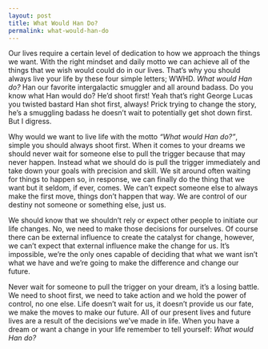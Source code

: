 ```yaml
---
layout: post
title: What Would Han Do?
permalink: what-would-han-do
---
```




Our lives require a certain level of dedication to how we approach the things we want. With the right mindset and daily motto we can achieve all of the things that we wish would could do in our lives. That’s why you should always live your life by these four simple letters; WWHD. *What would Han do?* Han our favorite intergalactic smuggler and all around badass. Do you know what Han would do? He’d shoot first! Yeah that’s right George Lucas you twisted bastard Han shot first, always! Prick trying to change the story, he’s a smuggling badass he doesn’t wait to potentially get shot down first. But I digress.

Why would we want to live life with the motto *“What would Han do?”*, simple you should always shoot first. When it comes to your dreams we should never wait for someone else to pull the trigger because that may never happen. Instead what we should do is pull the trigger immediately and take down your goals with precision and skill. We sit around often waiting for things to happen so, in response, we can finally do the thing that we want but it seldom, if ever, comes. We can’t expect someone else to always make the first move, things don’t happen that way. We are control of our destiny not someone or something else, just us.

We should know that we shouldn’t rely or expect other people to initiate our life changes. No, we need to make those decisions for ourselves. Of course there can be external influence to create the catalyst for change, however, we can’t expect that external influence make the change for us. It’s impossible, we’re the only ones capable of deciding that what we want isn’t what we have and we’re going to make the difference and change our future.

Never wait for someone to pull the trigger on your dream, it’s a losing battle. We need to shoot first, we need to take action and we hold the power of control, no one else. Life doesn’t wait for us, it doesn’t provide us our fate, we make the moves to make our future. All of our present lives and future lives are a result of the decisions we’ve made in life. When you have a dream or want a change in your life remember to tell yourself: *What would Han do?*
